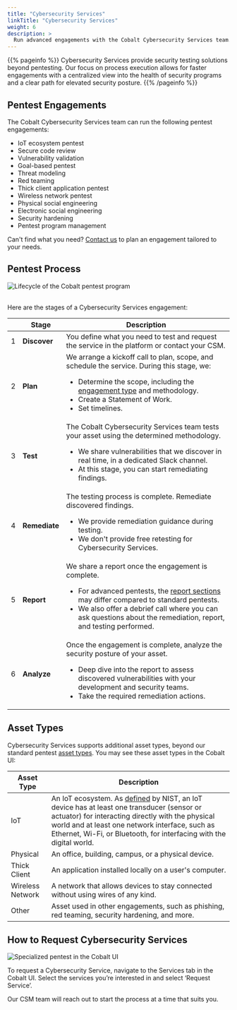 ```yaml
---
title: "Cybersecurity Services"
linkTitle: "Cybersecurity Services"
weight: 6
description: >
  Run advanced engagements with the Cobalt Cybersecurity Services team.
---
```


{{% pageinfo %}}
Cybersecurity Services provide security testing solutions beyond pentesting. Our focus on process execution allows for faster engagements with a centralized view into the health of security programs and a clear path for elevated security posture.
{{% /pageinfo %}}

## Pentest Engagements

The Cobalt Cybersecurity Services team can run the following pentest engagements:

- IoT ecosystem pentest
- Secure code review
- Vulnerability validation
- Goal-based pentest
- Threat modeling
- Red teaming
- Thick client application pentest
- Wireless network pentest
- Physical social engineering
- Electronic social engineering
- Security hardening
- Pentest program management

Can't find what you need? [Contact us](mailto:cybersecurity_services@cobalt.io) to plan an engagement tailored to your needs.

<!--
## Pentest Methodologies

We follow pentest methodologies based on the industry best practices. Learn more about each methodology:

- IoT ecosystem testing
- Thick client application testing
- Wireless network testing
- Physical testing
- Threat modeling
- Phishing
- Red teaming
- Security hardening
- Secure code review
-->

## Pentest Process

![Lifecycle of the Cobalt pentest program](/deepdive/PentestProcessFlow.png "Lifecycle of the Cobalt pentest program")
<br><br>

Here are the stages of a Cybersecurity Services engagement:

| | Stage | Description |
|---|---|---|
| 1 | **Discover** | You define what you need to test and request the service in the platform or contact your CSM.  |
| 2 | **Plan** | We arrange a kickoff call to plan, scope, and schedule the service. During this stage, we:<ul><li>Determine the scope, including the [engagement type](#pentest-engagements) and  methodology.</li><li>Create a Statement of Work.</li><li>Set timelines.</li></ul> |
| 3 | **Test** | The Cobalt Cybersecurity Services team tests your asset using the determined methodology.<ul><li>We share vulnerabilities that we discover in real time, in a dedicated Slack channel.</li><li>At this stage, you can start remediating findings.</li></ul> |
| 4 | **Remediate** | The testing process is complete. Remediate discovered findings.<ul><li>We provide remediation guidance during testing.</li><li>We don't provide free retesting for Cybersecurity Services.</li></ul> |
| 5 | **Report** | We share a report once the engagement is complete.<ul><li>For advanced pentests, the [report sections](/platform-deep-dive/pentests/reports/report-contents/) may differ compared to standard pentests.</li><li>We also offer a debrief call where you can ask questions about the remediation, report, and testing performed.</li></ul> |
| 6 | **Analyze** | Once the engagement is complete, analyze the security posture of your asset.<ul><li>Deep dive into the report to assess discovered vulnerabilities with your development and security teams.</li><li>Take the required remediation actions.</li></ul> |

## Asset Types

Cybersecurity Services supports additional asset types, beyond our standard pentest [asset types](/platform-deep-dive/assets/asset-types/). You may see these asset types in the Cobalt UI:

| Asset Type | Description |
|---|---|
| IoT | An IoT ecosystem. As [defined](https://csrc.nist.gov/glossary/term/iot_device) by NIST, an IoT device has at least one transducer (sensor or actuator) for interacting directly with the physical world and at least one network interface, such as Ethernet, Wi-Fi, or Bluetooth, for interfacing with the digital world. |
| Physical | An office, building, campus, or a physical device. |
| Thick Client | An application installed locally on a user's computer. |
| Wireless Network | A network that allows devices to stay connected without using wires of any kind. |
| Other | Asset used in other engagements, such as phishing, red teaming, security hardening, and more.

## How to Request Cybersecurity Services

![Specialized pentest in the Cobalt UI](/profservices/specialized-pentest-label.png "Specialized pentest in the Cobalt UI")

To request a Cybersecurity Service, navigate to the Services tab in the Cobalt UI. Select the services you’re interested in and select ‘Request Service’.

Our CSM team will reach out to start the process at a time that suits you.
